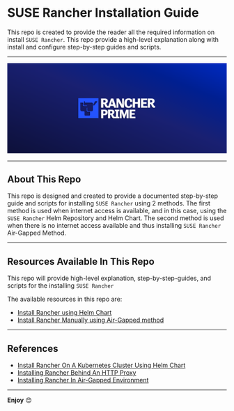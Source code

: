 # SUSE Rancher Installation Guide

This repo is created to provide the reader all the required information on install `SUSE Rancher`. This repo provide a high-level explanation along with install and configure step-by-step guides and scripts.

---

<p align="center">
    <img src="Images/Rancher-Logo.png">
</p>

---

## About This Repo

This repo is designed and created to provide a documented step-by-step guide and scripts for installing `SUSE Rancher` using 2 methods. The first method is used when internet access is available, and in this case, using the `SUSE Rancher` Helm Repository and Helm Chart. The second method is used when there is no internet access available and thus installing `SUSE Rancher` Air-Gapped Method.

---

## Resources Available In This Repo

This repo will provide high-level explanation, step-by-step-guides, and scripts for the installing `SUSE Rancher` 

The available resources in this repo are:
- [Install Rancher using Helm Chart](/1-Install/Rancher/1-Install-Rancher-Helm-Chart/)
- [Install Rancher Manually using Air-Gapped method](/1-Install/Rancher/2-Install-Rancher-Air-Gapped/)

---

## References

- [Install Rancher On A Kubernetes Cluster Using Helm Chart](https://ranchermanager.docs.rancher.com/getting-started/installation-and-upgrade/install-upgrade-on-a-kubernetes-cluster)
- [Installing Rancher Behind An HTTP Proxy](https://ranchermanager.docs.rancher.com/getting-started/installation-and-upgrade/other-installation-methods/rancher-behind-an-http-proxy)
- [Installing Rancher In Air-Gapped Environment](https://ranchermanager.docs.rancher.com/getting-started/installation-and-upgrade/other-installation-methods/air-gapped-helm-cli-install)

---

**Enjoy** :blush:

